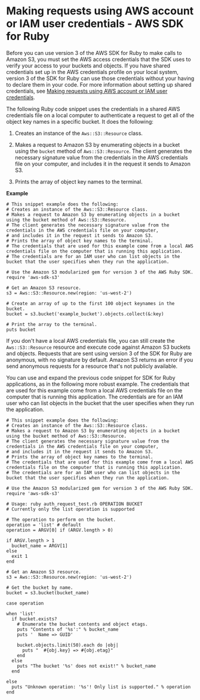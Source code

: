 # Making requests using AWS account or IAM user credentials \- AWS SDK for Ruby<a name="AuthUsingAcctOrUserCredRuby"></a>

Before you can use version 3 of the AWS SDK for Ruby to make calls to Amazon S3, you must set the AWS access credentials that the SDK uses to verify your access to your buckets and objects\. If you have shared credentials set up in the AWS credentials profile on your local system, version 3 of the SDK for Ruby can use those credentials without your having to declare them in your code\. For more information about setting up shared credentials, see [Making requests using AWS account or IAM user credentials](AuthUsingAcctOrUserCredentials.md)\.

The following Ruby code snippet uses the credentials in a shared AWS credentials file on a local computer to authenticate a request to get all of the object key names in a specific bucket\. It does the following:

1. Creates an instance of the `Aws::S3::Resource` class\. 

1. Makes a request to Amazon S3 by enumerating objects in a bucket using the `bucket` method of `Aws::S3::Resource`\. The client generates the necessary signature value from the credentials in the AWS credentials file on your computer, and includes it in the request it sends to Amazon S3\.

1. Prints the array of object key names to the terminal\.

**Example**  

```
# This snippet example does the following:
# Creates an instance of the Aws::S3::Resource class. 
# Makes a request to Amazon S3 by enumerating objects in a bucket using the bucket method of Aws::S3::Resource. 
# The client generates the necessary signature value from the credentials in the AWS credentials file on your computer, 
# and includes it in the request it sends to Amazon S3.
# Prints the array of object key names to the terminal.
# The credentials that are used for this example come from a local AWS credentials file on the computer that is running this application. 
# The credentials are for an IAM user who can list objects in the bucket that the user specifies when they run the application.

# Use the Amazon S3 modularized gem for version 3 of the AWS Ruby SDK.
require 'aws-sdk-s3'

# Get an Amazon S3 resource.
s3 = Aws::S3::Resource.new(region: 'us-west-2')

# Create an array of up to the first 100 object keynames in the bucket.
bucket = s3.bucket('example_bucket').objects.collect(&:key)

# Print the array to the terminal.
puts bucket
```

If you don't have a local AWS credentials file, you can still create the `Aws::S3::Resource` resource and execute code against Amazon S3 buckets and objects\. Requests that are sent using version 3 of the SDK for Ruby are anonymous, with no signature by default\. Amazon S3 returns an error if you send anonymous requests for a resource that's not publicly available\.

You can use and expand the previous code snippet for SDK for Ruby applications, as in the following more robust example\. The credentials that are used for this example come from a local AWS credentials file on the computer that is running this application\. The credentials are for an IAM user who can list objects in the bucket that the user specifies when they run the application\.

```
# This snippet example does the following:
# Creates an instance of the Aws::S3::Resource class. 
# Makes a request to Amazon S3 by enumerating objects in a bucket using the bucket method of Aws::S3::Resource. 
# The client generates the necessary signature value from the credentials in the AWS credentials file on your computer, 
# and includes it in the request it sends to Amazon S3.
# Prints the array of object key names to the terminal.
# The credentials that are used for this example come from a local AWS credentials file on the computer that is running this application. 
# The credentials are for an IAM user who can list objects in the bucket that the user specifies when they run the application.

# Use the Amazon S3 modularized gem for version 3 of the AWS Ruby SDK.
require 'aws-sdk-s3'

# Usage: ruby auth_request_test.rb OPERATION BUCKET
# Currently only the list operation is supported

# The operation to perform on the bucket.
operation = 'list' # default
operation = ARGV[0] if (ARGV.length > 0)

if ARGV.length > 1
  bucket_name = ARGV[1]
else
  exit 1
end

# Get an Amazon S3 resource.
s3 = Aws::S3::Resource.new(region: 'us-west-2')

# Get the bucket by name.
bucket = s3.bucket(bucket_name)

case operation

when 'list'
  if bucket.exists?
    # Enumerate the bucket contents and object etags.
    puts "Contents of '%s':" % bucket_name
    puts '  Name => GUID'

    bucket.objects.limit(50).each do |obj|
      puts "  #{obj.key} => #{obj.etag}"
    end
  else
    puts "The bucket '%s' does not exist!" % bucket_name
  end

else
  puts "Unknown operation: '%s'! Only list is supported." % operation
end
```